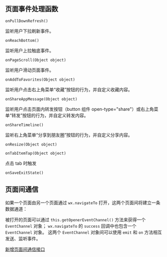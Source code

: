 ## 页面事件处理函数

`onPullDownRefresh()`

监听用户下拉刷新事件。

`onReachBottom()`

监听用户上拉触底事件。

`onPageScroll(Object object)`

监听用户滑动页面事件。

`onAddToFavorites(Object object)`

监听用户点击右上角菜单“收藏”按钮的行为，并自定义收藏内容。

`onShareAppMessage(Object object)`

监听用户点击页面内转发按钮（button 组件 open-type="share"）或右上角菜单“转发”按钮的行为，并自定义转发内容。

`onShareTimeline()`

监听右上角菜单“分享到朋友圈”按钮的行为，并自定义分享内容。

`onResize(Object object)`

`onTabItemTap(Object object)`

点击 tab 时触发

`onSaveExitState()`

## 页面间通信

如果一个页面由另一个页面通过 `wx.navigateTo` 打开，这两个页面间将建立一条数据通道：

被打开的页面可以通过 `this.getOpenerEventChannel()` 方法来获得一个 `EventChannel` 对象；
`wx.navigateTo` 的 `success` 回调中也包含一个 `EventChannel` 对象。
这两个 `EventChannel` 对象间可以使用 `emit` 和 `on` 方法相互发送、监听事件。

[新增页面间通信接口](/blog/小程序/新增页面间通信接口)